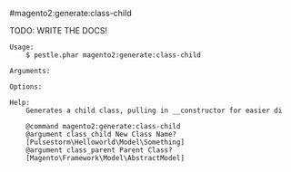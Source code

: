 #magento2:generate:class-child

TODO: WRITE THE DOCS!
    
    Usage: 
        $ pestle.phar magento2:generate:class-child
    
    Arguments:
    
    Options:
    
    Help:
        Generates a child class, pulling in __constructor for easier di
        
        @command magento2:generate:class-child
        @argument class_child New Class Name?
        [Pulsestorm\Helloworld\Model\Something]
        @argument class_parent Parent Class?
        [Magento\Framework\Model\AbstractModel]
    
    
    